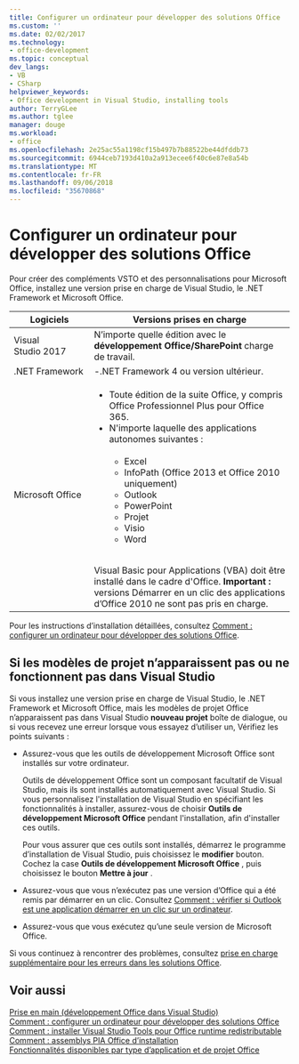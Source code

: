```yaml
---
title: Configurer un ordinateur pour développer des solutions Office
ms.custom: ''
ms.date: 02/02/2017
ms.technology:
- office-development
ms.topic: conceptual
dev_langs:
- VB
- CSharp
helpviewer_keywords:
- Office development in Visual Studio, installing tools
author: TerryGLee
ms.author: tglee
manager: douge
ms.workload:
- office
ms.openlocfilehash: 2e25ac55a1198cf15b497b7b88522be44dfddb73
ms.sourcegitcommit: 6944ceb7193d410a2a913ecee6f40c6e87e8a54b
ms.translationtype: MT
ms.contentlocale: fr-FR
ms.lasthandoff: 09/06/2018
ms.locfileid: "35670868"
---
```

# <a name="configure-a-computer-to-develop-office-solutions"></a>Configurer un ordinateur pour développer des solutions Office

Pour créer des compléments VSTO et des personnalisations pour Microsoft Office, installez une version prise en charge de Visual Studio, le .NET Framework et Microsoft Office.

|Logiciels|Versions prises en charge|
|--------------|------------------------|
|Visual Studio 2017| N’importe quelle édition avec le **développement Office/SharePoint** charge de travail.|
|.NET Framework|-.NET Framework 4 ou version ultérieur.|
|Microsoft Office|<ul><li>Toute édition de la suite Office, y compris Office Professionnel Plus pour Office 365.</li><li>N'importe laquelle des applications autonomes suivantes :<br /><br /> <ul><li>Excel</li><li>InfoPath (Office 2013 et Office 2010 uniquement)</li><li>Outlook</li><li>PowerPoint</li><li>Projet</li><li>Visio</li><li>Word</li></ul></li></ul><br /> Visual Basic pour Applications (VBA) doit être installé dans le cadre d'Office. **Important :** versions Démarrer en un clic des applications d’Office 2010 ne sont pas pris en charge.|

Pour les instructions d’installation détaillées, consultez [Comment : configurer un ordinateur pour développer des solutions Office](../vsto/how-to-configure-a-computer-to-develop-office-solutions.md).

## <a name="if-project-templates-dont-appear-or-they-dont-work-in-visual-studio"></a>Si les modèles de projet n’apparaissent pas ou ne fonctionnent pas dans Visual Studio

Si vous installez une version prise en charge de Visual Studio, le .NET Framework et Microsoft Office, mais les modèles de projet Office n’apparaissent pas dans Visual Studio **nouveau projet** boîte de dialogue, ou si vous recevez une erreur lorsque vous essayez d’utiliser un, Vérifiez les points suivants :

- Assurez-vous que les outils de développement Microsoft Office sont installés sur votre ordinateur.

     Outils de développement Office sont un composant facultatif de Visual Studio, mais ils sont installés automatiquement avec Visual Studio. Si vous personnalisez l'installation de Visual Studio en spécifiant les fonctionnalités à installer, assurez-vous de choisir **Outils de développement Microsoft Office** pendant l'installation, afin d'installer ces outils.

     Pour vous assurer que ces outils sont installés, démarrez le programme d’installation de Visual Studio, puis choisissez le **modifier** bouton. Cochez la case **Outils de développement Microsoft Office** , puis choisissez le bouton **Mettre à jour** .

- Assurez-vous que vous n’exécutez pas une version d’Office qui a été remis par démarrer en un clic. Consultez [Comment : vérifier si Outlook est une application démarrer en un clic sur un ordinateur](http://msdn.microsoft.com/library/office/ff864733(v=office.14).aspx).

- Assurez-vous que vous exécutez qu’une seule version de Microsoft Office.

Si vous continuez à rencontrer des problèmes, consultez [prise en charge supplémentaire pour les erreurs dans les solutions Office](../vsto/additional-support-for-errors-in-office-solutions.md).

## <a name="see-also"></a>Voir aussi

[Prise en main &#40;développement Office dans Visual Studio&#41;](../vsto/getting-started-office-development-in-visual-studio.md)  
[Comment : configurer un ordinateur pour développer des solutions Office](../vsto/how-to-configure-a-computer-to-develop-office-solutions.md)  
[Comment : installer Visual Studio Tools pour Office runtime redistributable](../vsto/how-to-install-the-visual-studio-tools-for-office-runtime-redistributable.md)  
[Comment : assemblys PIA Office d’installation](../vsto/how-to-install-office-primary-interop-assemblies.md)  
[Fonctionnalités disponibles par type d’application et de projet Office](../vsto/features-available-by-office-application-and-project-type.md)
